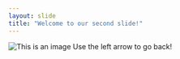 ```yaml
---
layout: slide
title: "Welcome to our second slide!"
---
```

![This is an image](https://media1.giphy.com/media/z1fnhcW7ot5KbbdAlY/giphy.gif)
Use the left arrow to go back!